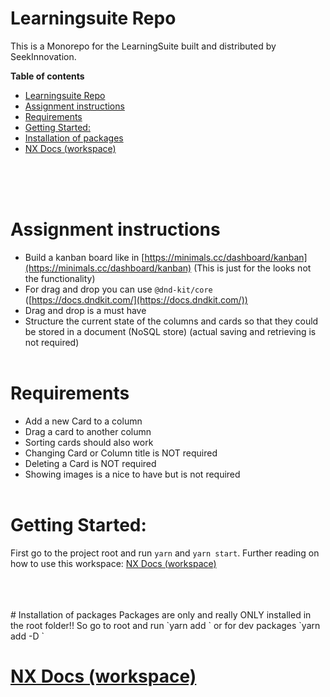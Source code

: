 # Learningsuite Repo

This is a Monorepo for the LearningSuite built and distributed by SeekInnovation.

**Table of contents**

- [Learningsuite Repo](#learningsuite-repo)
- [Assignment instructions](#assignment-instructions)
- [Requirements](#requirements)
- [Getting Started:](#getting-started)
- [Installation of packages](#installation-of-packages)
- [NX Docs (workspace)](#nx-docs-workspace)

<br>
<br>
<br>

# Assignment instructions

- Build a kanban board like in [https://minimals.cc/dashboard/kanban](https://minimals.cc/dashboard/kanban) (This is just for the looks not the functionality)
- For drag and drop you can use `@dnd-kit/core` ([https://docs.dndkit.com/](https://docs.dndkit.com/))
- Drag and drop is a must have
- Structure the current state of the columns and cards so that they could be stored in a document (NoSQL store) (actual saving and retrieving is not required)
  <br>
  <br>

# Requirements

- Add a new Card to a column
- Drag a card to another column
- Sorting cards should also work
- Changing Card or Column title is NOT required
- Deleting a Card is NOT required
- Showing images is a nice to have but is not required
  <br>
  <br>

# Getting Started:

First go to the project root and run `yarn` and `yarn start`. Further reading on how to use this workspace: [NX Docs (workspace)](./docs/NX_docs.md)

<br>
<br>
<br>
# Installation of packages
Packages are only and really ONLY installed in the root folder!! So go to root and run `yarn add <package-name>` or for dev packages `yarn add -D <package-name>`

# [NX Docs (workspace)](./docs/NX_docs.md)
